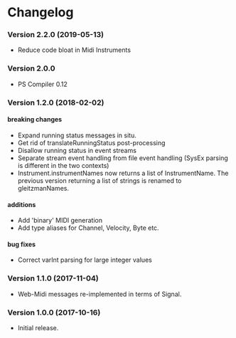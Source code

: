 # Changelog

### Version 2.2.0 (2019-05-13)

* Reduce code bloat in Midi Instruments 

### Version 2.0.0

* PS Compiler 0.12

### Version 1.2.0 (2018-02-02)

#### breaking changes

* Expand running status messages in situ.  
* Get rid of translateRunningStatus post-processing
* Disallow running status in event streams
* Separate stream event handling from file event handling
  (SysEx parsing is different in the two contexts)
* Instrument.instrumentNames now returns a list of InstrumentName.  The previous
  version returning a list of strings is renamed to gleitzmanNames.

#### additions
* Add 'binary' MIDI generation
* Add type aliases for Channel, Velocity, Byte etc.

#### bug fixes
* Correct varInt parsing for large integer values

### Version 1.1.0  (2017-11-04)

* Web-Midi messages re-implemented in terms of Signal.

### Version 1.0.0  (2017-10-16)

* Initial release.
